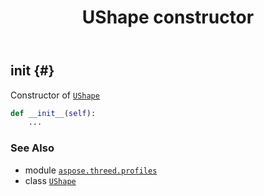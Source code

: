﻿---
title: UShape constructor
second_title: Aspose.3D for Python via .NET API References
description: 
type: docs
weight: 10
url: /python-net/aspose.threed.profiles/ushape/__init__/
is_root: false
---

## __init__ {#}

Constructor of [`UShape`](/3d/python-net/aspose.threed.profiles/ushape)



```python
def __init__(self):
    ...
```





### See Also
* module [`aspose.threed.profiles`](../../)
* class [`UShape`](/3d/python-net/aspose.threed.profiles/ushape)
